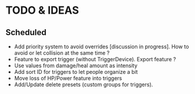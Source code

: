 ﻿# TODO & IDEAS

## Scheduled
- Add priority system to avoid overrides [discussion in progress]. How to avoid or let collision at the same time ?
- Feature to export trigger (without TriggerDevice). Export feature ?
- Use values from damage/heal amount as intensity
- Add sort ID for triggers to let people organize a bit
- Move loss of HP/Power feature into triggers
- Add/Update delete presets (custom groups for triggers).
